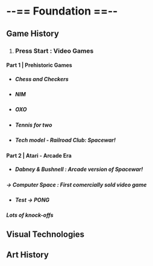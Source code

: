 # --== Foundation ==--



## Game History

1. ### Press Start : Video Games



#### Part 1 | Prehistoric Games

* ##### Chess and Checkers
* ##### NIM
* ##### OXO
* ##### Tennis for two
* ##### Tech model - Railroad Club: Spacewar!



#### Part 2 | Atari - Arcade Era



* ##### Dabney \& Bushnell : Arcade version of Spacewar!

##### → Computer Space : First comercially sold video game



* ##### Test → PONG



##### Lots of knock-offs



##### 

## Visual Technologies

## Art History


